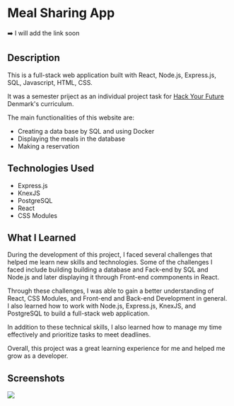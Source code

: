 
# Meal Sharing App
➡️ I will add the link soon

## Description

This is a full-stack web application built with React, Node.js, Express.js, SQL, Javascript, HTML, CSS.

It was a semester priject as an individual project task for [Hack Your Future](https://github.com/HackYourFuture-CPH) Denmark's curriculum.


The main functionalities of this website are:

-   Creating a data base by SQL and using Docker
-   Displaying the meals in the database
-   Making a reservation

## Technologies Used

-   Express.js
-   KnexJS
-   PostgreSQL
-   React
-   CSS Modules

## What I Learned

During the development of this project, I faced several challenges that helped me learn new skills and technologies. Some of the challenges I faced include building building a database and Fack-end by SQL and Node.js and later displaying it through Front-end commponents in React.

Through these challenges, I was able to gain a better understanding of React, CSS Modules, and Front-end and Back-end Development in general. I also learned how to work with Node.js, Express.js, KnexJS, and PostgreSQL to build a full-stack web application.

In addition to these technical skills, I also learned how to manage my time effectively and prioritize tasks to meet deadlines.

Overall, this project was a great learning experience for me and helped me grow as a developer. 

## Screenshots

![](https://github.com/MerajSharifi/meal-sharing/blob/main/demo/mealsharing-gifdemo-meduimsize.gif)


